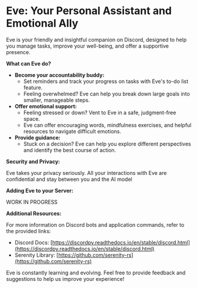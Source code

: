 # Eve: Your Personal Assistant and Emotional Ally

Eve is your friendly and insightful companion on Discord, designed to help you manage tasks, improve your well-being, and offer a supportive presence. 

**What can Eve do?**

* **Become your accountability buddy:**  
  * Set reminders and track your progress on tasks with Eve's to-do list feature. 
  * Feeling overwhelmed? Eve can help you break down large goals into smaller, manageable steps. 
* **Offer emotional support:** 
  * Feeling stressed or down? Vent to Eve in a safe, judgment-free space. 
  * Eve can offer encouraging words, mindfulness exercises, and helpful resources to navigate difficult emotions. 
* **Provide guidance:** 
  * Stuck on a decision? Eve can help you explore different perspectives and identify the best course of action. 


**Security and Privacy:**

Eve takes your privacy seriously. All your interactions with Eve are confidential and stay between you and the AI model

**Adding Eve to your Server:**

WORK IN PROGRESS

**Additional Resources:**

For more information on Discord bots and application commands, refer to the provided links:

* Discord Docs: [https://discordpy.readthedocs.io/en/stable/discord.html](https://discordpy.readthedocs.io/en/stable/discord.html)
* Serenity Library: [https://github.com/serenity-rs](https://github.com/serenity-rs)

Eve is constantly learning and evolving. Feel free to provide feedback and suggestions to help us improve your experience! 
